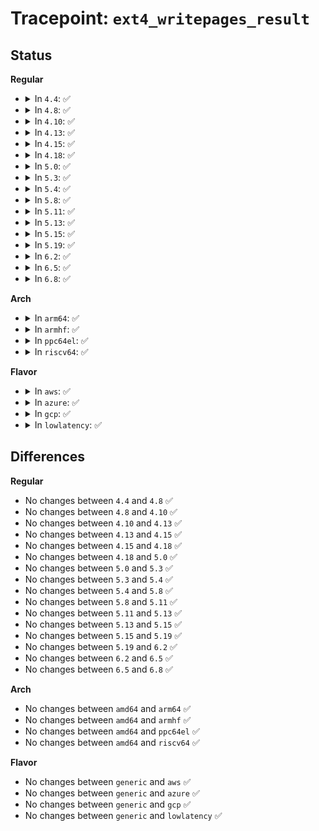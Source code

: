 # Tracepoint: <code>ext4_writepages_result</code>

## Status
<b>Regular</b>
<ul>
<li>
<details>
<summary>In <code>4.4</code>: ✅</summary>

Event:

```c
struct trace_event_raw_ext4_writepages_result {
    struct trace_entry ent;
    dev_t dev;
    ino_t ino;
    int ret;
    int pages_written;
    long int pages_skipped;
    long unsigned int writeback_index;
    int sync_mode;
    char __data[0];
};
```
Function:

```c
void trace_event_raw_event_ext4_writepages_result(void *__data, struct inode *inode, struct writeback_control *wbc, int ret, int pages_written);
```
</details>
</li>
<li>
<details>
<summary>In <code>4.8</code>: ✅</summary>

Event:

```c
struct trace_event_raw_ext4_writepages_result {
    struct trace_entry ent;
    dev_t dev;
    ino_t ino;
    int ret;
    int pages_written;
    long int pages_skipped;
    long unsigned int writeback_index;
    int sync_mode;
    char __data[0];
};
```
Function:

```c
void trace_event_raw_event_ext4_writepages_result(void *__data, struct inode *inode, struct writeback_control *wbc, int ret, int pages_written);
```
</details>
</li>
<li>
<details>
<summary>In <code>4.10</code>: ✅</summary>

Event:

```c
struct trace_event_raw_ext4_writepages_result {
    struct trace_entry ent;
    dev_t dev;
    ino_t ino;
    int ret;
    int pages_written;
    long int pages_skipped;
    long unsigned int writeback_index;
    int sync_mode;
    char __data[0];
};
```
Function:

```c
void trace_event_raw_event_ext4_writepages_result(void *__data, struct inode *inode, struct writeback_control *wbc, int ret, int pages_written);
```
</details>
</li>
<li>
<details>
<summary>In <code>4.13</code>: ✅</summary>

Event:

```c
struct trace_event_raw_ext4_writepages_result {
    struct trace_entry ent;
    dev_t dev;
    ino_t ino;
    int ret;
    int pages_written;
    long int pages_skipped;
    long unsigned int writeback_index;
    int sync_mode;
    char __data[0];
};
```
Function:

```c
void trace_event_raw_event_ext4_writepages_result(void *__data, struct inode *inode, struct writeback_control *wbc, int ret, int pages_written);
```
</details>
</li>
<li>
<details>
<summary>In <code>4.15</code>: ✅</summary>

Event:

```c
struct trace_event_raw_ext4_writepages_result {
    struct trace_entry ent;
    dev_t dev;
    ino_t ino;
    int ret;
    int pages_written;
    long int pages_skipped;
    long unsigned int writeback_index;
    int sync_mode;
    char __data[0];
};
```
Function:

```c
void trace_event_raw_event_ext4_writepages_result(void *__data, struct inode *inode, struct writeback_control *wbc, int ret, int pages_written);
```
</details>
</li>
<li>
<details>
<summary>In <code>4.18</code>: ✅</summary>

Event:

```c
struct trace_event_raw_ext4_writepages_result {
    struct trace_entry ent;
    dev_t dev;
    ino_t ino;
    int ret;
    int pages_written;
    long int pages_skipped;
    long unsigned int writeback_index;
    int sync_mode;
    char __data[0];
};
```
Function:

```c
void trace_event_raw_event_ext4_writepages_result(void *__data, struct inode *inode, struct writeback_control *wbc, int ret, int pages_written);
```
</details>
</li>
<li>
<details>
<summary>In <code>5.0</code>: ✅</summary>

Event:

```c
struct trace_event_raw_ext4_writepages_result {
    struct trace_entry ent;
    dev_t dev;
    ino_t ino;
    int ret;
    int pages_written;
    long int pages_skipped;
    long unsigned int writeback_index;
    int sync_mode;
    char __data[0];
};
```
Function:

```c
void trace_event_raw_event_ext4_writepages_result(void *__data, struct inode *inode, struct writeback_control *wbc, int ret, int pages_written);
```
</details>
</li>
<li>
<details>
<summary>In <code>5.3</code>: ✅</summary>

Event:

```c
struct trace_event_raw_ext4_writepages_result {
    struct trace_entry ent;
    dev_t dev;
    ino_t ino;
    int ret;
    int pages_written;
    long int pages_skipped;
    long unsigned int writeback_index;
    int sync_mode;
    char __data[0];
};
```
Function:

```c
void trace_event_raw_event_ext4_writepages_result(void *__data, struct inode *inode, struct writeback_control *wbc, int ret, int pages_written);
```
</details>
</li>
<li>
<details>
<summary>In <code>5.4</code>: ✅</summary>

Event:

```c
struct trace_event_raw_ext4_writepages_result {
    struct trace_entry ent;
    dev_t dev;
    ino_t ino;
    int ret;
    int pages_written;
    long int pages_skipped;
    long unsigned int writeback_index;
    int sync_mode;
    char __data[0];
};
```
Function:

```c
void trace_event_raw_event_ext4_writepages_result(void *__data, struct inode *inode, struct writeback_control *wbc, int ret, int pages_written);
```
</details>
</li>
<li>
<details>
<summary>In <code>5.8</code>: ✅</summary>

Event:

```c
struct trace_event_raw_ext4_writepages_result {
    struct trace_entry ent;
    dev_t dev;
    ino_t ino;
    int ret;
    int pages_written;
    long int pages_skipped;
    long unsigned int writeback_index;
    int sync_mode;
    char __data[0];
};
```
Function:

```c
void trace_event_raw_event_ext4_writepages_result(void *__data, struct inode *inode, struct writeback_control *wbc, int ret, int pages_written);
```
</details>
</li>
<li>
<details>
<summary>In <code>5.11</code>: ✅</summary>

Event:

```c
struct trace_event_raw_ext4_writepages_result {
    struct trace_entry ent;
    dev_t dev;
    ino_t ino;
    int ret;
    int pages_written;
    long int pages_skipped;
    long unsigned int writeback_index;
    int sync_mode;
    char __data[0];
};
```
Function:

```c
void trace_event_raw_event_ext4_writepages_result(void *__data, struct inode *inode, struct writeback_control *wbc, int ret, int pages_written);
```
</details>
</li>
<li>
<details>
<summary>In <code>5.13</code>: ✅</summary>

Event:

```c
struct trace_event_raw_ext4_writepages_result {
    struct trace_entry ent;
    dev_t dev;
    ino_t ino;
    int ret;
    int pages_written;
    long int pages_skipped;
    long unsigned int writeback_index;
    int sync_mode;
    char __data[0];
};
```
Function:

```c
void trace_event_raw_event_ext4_writepages_result(void *__data, struct inode *inode, struct writeback_control *wbc, int ret, int pages_written);
```
</details>
</li>
<li>
<details>
<summary>In <code>5.15</code>: ✅</summary>

Event:

```c
struct trace_event_raw_ext4_writepages_result {
    struct trace_entry ent;
    dev_t dev;
    ino_t ino;
    int ret;
    int pages_written;
    long int pages_skipped;
    long unsigned int writeback_index;
    int sync_mode;
    char __data[0];
};
```
Function:

```c
void trace_event_raw_event_ext4_writepages_result(void *__data, struct inode *inode, struct writeback_control *wbc, int ret, int pages_written);
```
</details>
</li>
<li>
<details>
<summary>In <code>5.19</code>: ✅</summary>

Event:

```c
struct trace_event_raw_ext4_writepages_result {
    struct trace_entry ent;
    dev_t dev;
    ino_t ino;
    int ret;
    int pages_written;
    long int pages_skipped;
    long unsigned int writeback_index;
    int sync_mode;
    char __data[0];
};
```
Function:

```c
void trace_event_raw_event_ext4_writepages_result(void *__data, struct inode *inode, struct writeback_control *wbc, int ret, int pages_written);
```
</details>
</li>
<li>
<details>
<summary>In <code>6.2</code>: ✅</summary>

Event:

```c
struct trace_event_raw_ext4_writepages_result {
    struct trace_entry ent;
    dev_t dev;
    ino_t ino;
    int ret;
    int pages_written;
    long int pages_skipped;
    long unsigned int writeback_index;
    int sync_mode;
    char __data[0];
};
```
Function:

```c
void trace_event_raw_event_ext4_writepages_result(void *__data, struct inode *inode, struct writeback_control *wbc, int ret, int pages_written);
```
</details>
</li>
<li>
<details>
<summary>In <code>6.5</code>: ✅</summary>

Event:

```c
struct trace_event_raw_ext4_writepages_result {
    struct trace_entry ent;
    dev_t dev;
    ino_t ino;
    int ret;
    int pages_written;
    long int pages_skipped;
    long unsigned int writeback_index;
    int sync_mode;
    char __data[0];
};
```
Function:

```c
void trace_event_raw_event_ext4_writepages_result(void *__data, struct inode *inode, struct writeback_control *wbc, int ret, int pages_written);
```
</details>
</li>
<li>
<details>
<summary>In <code>6.8</code>: ✅</summary>

Event:

```c
struct trace_event_raw_ext4_writepages_result {
    struct trace_entry ent;
    dev_t dev;
    ino_t ino;
    int ret;
    int pages_written;
    long int pages_skipped;
    long unsigned int writeback_index;
    int sync_mode;
    char __data[0];
};
```
Function:

```c
void trace_event_raw_event_ext4_writepages_result(void *__data, struct inode *inode, struct writeback_control *wbc, int ret, int pages_written);
```
</details>
</li>
</ul>
<b>Arch</b>
<ul>
<li>
<details>
<summary>In <code>arm64</code>: ✅</summary>

Event:

```c
struct trace_event_raw_ext4_writepages_result {
    struct trace_entry ent;
    dev_t dev;
    ino_t ino;
    int ret;
    int pages_written;
    long int pages_skipped;
    long unsigned int writeback_index;
    int sync_mode;
    char __data[0];
};
```
Function:

```c
void trace_event_raw_event_ext4_writepages_result(void *__data, struct inode *inode, struct writeback_control *wbc, int ret, int pages_written);
```
</details>
</li>
<li>
<details>
<summary>In <code>armhf</code>: ✅</summary>

Event:

```c
struct trace_event_raw_ext4_writepages_result {
    struct trace_entry ent;
    dev_t dev;
    ino_t ino;
    int ret;
    int pages_written;
    long int pages_skipped;
    long unsigned int writeback_index;
    int sync_mode;
    char __data[0];
};
```
Function:

```c
void trace_event_raw_event_ext4_writepages_result(void *__data, struct inode *inode, struct writeback_control *wbc, int ret, int pages_written);
```
</details>
</li>
<li>
<details>
<summary>In <code>ppc64el</code>: ✅</summary>

Event:

```c
struct trace_event_raw_ext4_writepages_result {
    struct trace_entry ent;
    dev_t dev;
    ino_t ino;
    int ret;
    int pages_written;
    long int pages_skipped;
    long unsigned int writeback_index;
    int sync_mode;
    char __data[0];
};
```
Function:

```c
void trace_event_raw_event_ext4_writepages_result(void *__data, struct inode *inode, struct writeback_control *wbc, int ret, int pages_written);
```
</details>
</li>
<li>
<details>
<summary>In <code>riscv64</code>: ✅</summary>

Event:

```c
struct trace_event_raw_ext4_writepages_result {
    struct trace_entry ent;
    dev_t dev;
    ino_t ino;
    int ret;
    int pages_written;
    long int pages_skipped;
    long unsigned int writeback_index;
    int sync_mode;
    char __data[0];
};
```
Function:

```c
void trace_event_raw_event_ext4_writepages_result(void *__data, struct inode *inode, struct writeback_control *wbc, int ret, int pages_written);
```
</details>
</li>
</ul>
<b>Flavor</b>
<ul>
<li>
<details>
<summary>In <code>aws</code>: ✅</summary>

Event:

```c
struct trace_event_raw_ext4_writepages_result {
    struct trace_entry ent;
    dev_t dev;
    ino_t ino;
    int ret;
    int pages_written;
    long int pages_skipped;
    long unsigned int writeback_index;
    int sync_mode;
    char __data[0];
};
```
Function:

```c
void trace_event_raw_event_ext4_writepages_result(void *__data, struct inode *inode, struct writeback_control *wbc, int ret, int pages_written);
```
</details>
</li>
<li>
<details>
<summary>In <code>azure</code>: ✅</summary>

Event:

```c
struct trace_event_raw_ext4_writepages_result {
    struct trace_entry ent;
    dev_t dev;
    ino_t ino;
    int ret;
    int pages_written;
    long int pages_skipped;
    long unsigned int writeback_index;
    int sync_mode;
    char __data[0];
};
```
Function:

```c
void trace_event_raw_event_ext4_writepages_result(void *__data, struct inode *inode, struct writeback_control *wbc, int ret, int pages_written);
```
</details>
</li>
<li>
<details>
<summary>In <code>gcp</code>: ✅</summary>

Event:

```c
struct trace_event_raw_ext4_writepages_result {
    struct trace_entry ent;
    dev_t dev;
    ino_t ino;
    int ret;
    int pages_written;
    long int pages_skipped;
    long unsigned int writeback_index;
    int sync_mode;
    char __data[0];
};
```
Function:

```c
void trace_event_raw_event_ext4_writepages_result(void *__data, struct inode *inode, struct writeback_control *wbc, int ret, int pages_written);
```
</details>
</li>
<li>
<details>
<summary>In <code>lowlatency</code>: ✅</summary>

Event:

```c
struct trace_event_raw_ext4_writepages_result {
    struct trace_entry ent;
    dev_t dev;
    ino_t ino;
    int ret;
    int pages_written;
    long int pages_skipped;
    long unsigned int writeback_index;
    int sync_mode;
    char __data[0];
};
```
Function:

```c
void trace_event_raw_event_ext4_writepages_result(void *__data, struct inode *inode, struct writeback_control *wbc, int ret, int pages_written);
```
</details>
</li>
</ul>

## Differences
<b>Regular</b>
<ul>
<li>
No changes between <code>4.4</code> and <code>4.8</code> ✅
</li>
<li>
No changes between <code>4.8</code> and <code>4.10</code> ✅
</li>
<li>
No changes between <code>4.10</code> and <code>4.13</code> ✅
</li>
<li>
No changes between <code>4.13</code> and <code>4.15</code> ✅
</li>
<li>
No changes between <code>4.15</code> and <code>4.18</code> ✅
</li>
<li>
No changes between <code>4.18</code> and <code>5.0</code> ✅
</li>
<li>
No changes between <code>5.0</code> and <code>5.3</code> ✅
</li>
<li>
No changes between <code>5.3</code> and <code>5.4</code> ✅
</li>
<li>
No changes between <code>5.4</code> and <code>5.8</code> ✅
</li>
<li>
No changes between <code>5.8</code> and <code>5.11</code> ✅
</li>
<li>
No changes between <code>5.11</code> and <code>5.13</code> ✅
</li>
<li>
No changes between <code>5.13</code> and <code>5.15</code> ✅
</li>
<li>
No changes between <code>5.15</code> and <code>5.19</code> ✅
</li>
<li>
No changes between <code>5.19</code> and <code>6.2</code> ✅
</li>
<li>
No changes between <code>6.2</code> and <code>6.5</code> ✅
</li>
<li>
No changes between <code>6.5</code> and <code>6.8</code> ✅
</li>
</ul>
<b>Arch</b>
<ul>
<li>
No changes between <code>amd64</code> and <code>arm64</code> ✅
</li>
<li>
No changes between <code>amd64</code> and <code>armhf</code> ✅
</li>
<li>
No changes between <code>amd64</code> and <code>ppc64el</code> ✅
</li>
<li>
No changes between <code>amd64</code> and <code>riscv64</code> ✅
</li>
</ul>
<b>Flavor</b>
<ul>
<li>
No changes between <code>generic</code> and <code>aws</code> ✅
</li>
<li>
No changes between <code>generic</code> and <code>azure</code> ✅
</li>
<li>
No changes between <code>generic</code> and <code>gcp</code> ✅
</li>
<li>
No changes between <code>generic</code> and <code>lowlatency</code> ✅
</li>
</ul>
